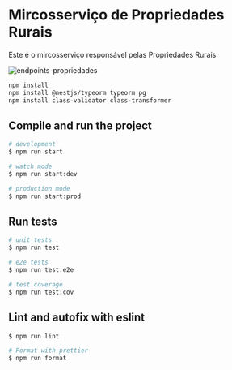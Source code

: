 # Mircosserviço de Propriedades Rurais

Este é o mircosserviço responsável pelas Propriedades Rurais.

![endpoints-propriedades](https://github.com/user-attachments/assets/234165db-9f29-4bab-85f6-39e457e8f39e)


```bash
npm install
npm install @nestjs/typeorm typeorm pg
npm install class-validator class-transformer
```

## Compile and run the project

```bash
# development
$ npm run start

# watch mode
$ npm run start:dev

# production mode
$ npm run start:prod
```

## Run tests

```bash
# unit tests
$ npm run test

# e2e tests
$ npm run test:e2e

# test coverage
$ npm run test:cov
```



## Lint and autofix with eslint

```bash
$ npm run lint

# Format with prettier
$ npm run format
```

